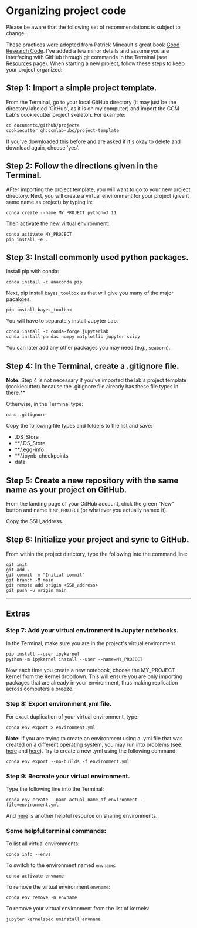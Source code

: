 # Organizing project code

Please be aware that the following set of recommendations is subject to change.

These practices were adopted from Patrick Mineault's great book [Good Research Code](https://goodresearch.dev/). I've added a few minor details and assume you are interfacing with GitHub through git commands in the Terminal (see [Resources](resources) page). When starting a new project, follow these steps to keep your project organized:  

## Step 1: Import a simple project template.
From the Terminal, go to your local GitHub directory (it may just be the directory labeled 'GitHub', as it is on my computer) and import the CCM Lab's cookiecutter project skeleton. For example:
```
cd documents/github/projects  
cookiecutter gh:ccmlab-ubc/project-template
```

If you've downloaded this before and are asked if it's okay to delete and download again, choose 'yes'.   

## Step 2: Follow the directions given in the Terminal.
AFter importing the project template, you will want to go to your new project directory. Next, you will create a virtual environment for your project (give it same name as project) by typing in: 

```
conda create --name MY_PROJECT python=3.11
```
 
Then activate the new virtual environment:  
```
conda activate MY_PROJECT  
pip install -e .
``` 

## Step 3: Install commonly used python packages.  
Install pip with conda:

```
conda install -c anaconda pip
```

Next, pip install `bayes_toolbox` as that will give you many of the major pacakges. 

```
pip install bayes_toolbox
```

You will have to separately install Jupyter Lab. 

```
conda install -c conda-forge jupyterlab
conda install pandas numpy matplotlib jupyter scipy  
```
  
You can later add any other packages you may need (e.g., `seaborn`). 


## Step 4: In the Terminal, create a .gitignore file.  

**Note:** Step 4 is not necessary if you've imported the lab's project template (cookiecutter) because the .gitignore file already has these file types in there.**

Otherwise, in the Terminal type:
```
nano .gitignore
``` 

Copy the following file types and folders to the list and save:
- .DS_Store
- **/.DS_Store
- **/.egg-info
- **/.ipynb_checkpoints
- data


## Step 5: Create a new repository with the same name as your project on GitHub.

From the landing page of your GitHub account, click the green "New" button and name it `MY_PROJECT` (or whatever you actually named it). 

Copy the SSH_address. 

## Step 6: Initialize your project and sync to GitHub.

From within the project directory, type the following into the command line:

```
git init
git add .
git commit -m "Initial commit"
git branch -M main
git remote add origin <SSH_address>
git push -u origin main
```

---
## Extras

### Step 7: Add your virtual environment in Jupyter notebooks.

In the Terminal, make sure you are in the project's virtual environment. 

```
pip install --user ipykernel  
python -m ipykernel install --user --name=MY_PROJECT
```
    
Now each time you create a new notebook, choose the MY_PROJECT kernel from the Kernel dropdown. This will ensure you are only importing packages that are already in your environment, thus making replication across computers a breeze.   

### Step 8: Export environment.yml file.

For exact duplication of your virtual environment, type:  
```
conda env export > environment.yml  
```

**Note:** If you are trying to create an environment using a .yml file that was created on a different operating system, you may run into problems (see: [here](https://goodresearch.dev/setup.html#export-your-environment) and [here](https://github.com/conda/conda/issues/9399)). Try to create a new .yml using the following command: 

```
conda env export --no-builds -f environment.yml  
```

### Step 9: Recreate your virtual environment.

Type the following line into the Terminal:  
```
conda env create --name actual_name_of_environment --file=environment.yml
```

And [here](https://carpentries-incubator.github.io/introduction-to-conda-for-data-scientists/04-sharing-environments/index.html) is another helpful resource on sharing environments. 


### Some helpful terminal commands:

To list all virtual environments:
```
conda info --envs
```

To switch to the environment named `envname`:
```
conda activate envname
```

To remove the virtual environment `envname`:
```
conda env remove -n envname
```

To remove your virtual environment from the list of kernels:
```
jupyter kernelspec uninstall envname 
```
